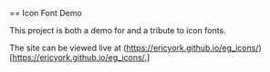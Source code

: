 == Icon Font Demo

This project is both a demo for and a tribute to icon fonts.

The site can be viewed live at (https://ericyork.github.io/eg_icons/)[https://ericyork.github.io/eg_icons/.]

